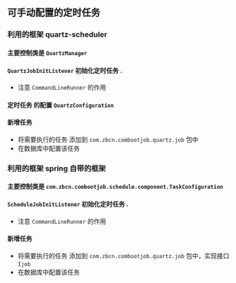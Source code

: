 ## 可手动配置的定时任务

### 利用的框架 quartz-scheduler

#### 主要控制类是 `QuartzManager`

#### `QuartzJobInitListener` 初始化定时任务 .
- 注意 `CommandLineRunner` 的作用

#### 定时任务 的配置 `QuartzConfiguration`

#### 新增任务 
- 将需要执行的任务 添加到 `com.zbcn.combootjob.quartz.job` 包中
- 在数据库中配置该任务

### 利用的框架 spring 自带的框架

#### 主要控制类是 `com.zbcn.combootjob.schedule.component.TaskConfiguration`

#### `ScheduleJobInitListener` 初始化定时任务 .
- 注意 `CommandLineRunner` 的作用

#### 新增任务 
- 将需要执行的任务 添加到 `com.zbcn.combootjob.quartz.job` 包中，实现接口 `Ijob`
- 在数据库中配置该任务